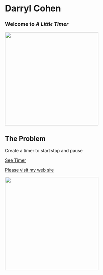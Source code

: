 Darryl Cohen
============

### **Welcome to _A Little Timer_**

<img src=https://ibin.co/3a6XOwZYp5wz.jpg width="300">

## The Problem

Create a timer to start stop and pause

[See Timer](https://darrylcohen.github.io/timer/)

[Please visit my web site](https://www.darrylcohen.com.au)

<a href="https://www.darrylcohen.com.au"> <img src=https://i.imgur.com/kbAnu4b.jpg width="300"></a>
